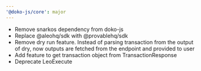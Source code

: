 ```yaml
---
'@doko-js/core': major
---
```


- Remove snarkos dependency from doko-js
- Replace @aleohq/sdk with @provablehq/sdk
- Remove dry run feature. Instead of parsing transaction from the output of dry, now
  outputs are fetched from the endpoint and provided to user
- Add feature to get transaction object from TransactionResponse
- Deprecate LeoExecute
